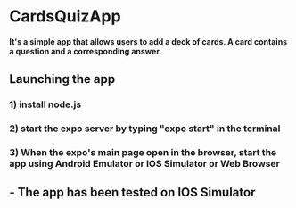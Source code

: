 # CardsQuizApp

<h4>It's a simple app that allows users to add a deck of cards. A card contains a question and a corresponding answer. </h4>

<h2>Launching the app</h2>
<h3>1) install node.js</h3>
<h3>2) start the expo server by typing "expo start" in the terminal </h3>
<h3>3) When the expo's main page open in the browser, start the app using Android Emulator or IOS Simulator or Web Browser </h3>

<h2>- The app has been tested on IOS Simulator</h2>

